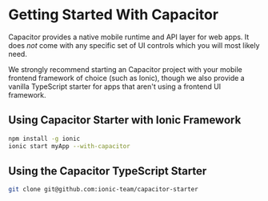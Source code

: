 # Getting Started With Capacitor

Capacitor provides a native mobile runtime and API layer for web apps. It does _not_ come with any specific
set of UI controls which you will most likely need.

We strongly recommend starting an Capacitor project with your mobile frontend framework of choice (such as Ionic),
though we also provide a vanilla TypeScript starter for apps that aren't using a frontend UI framework.

## Using Capacitor Starter with Ionic Framework

```bash
npm install -g ionic
ionic start myApp --with-capacitor
```

## Using the Capacitor TypeScript Starter

```bash
git clone git@github.com:ionic-team/capacitor-starter
```
